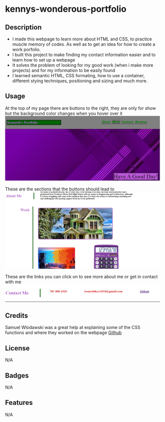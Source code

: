 # kennys-wonderous-portfolio

## Description

- I made this webpage to learn more about HTML and CSS, to practice muscle memory of codes. As well as to get an idea for how to create a work porfolio.
- I built this project to make finding my contact information easier and to learn how to set up a webpage
- It solves the problem of looking for my good work (when i make more projects) and for my information to be easily found
- I learned semantic HTML, CSS formating, how to use a container, different stying techniques, positioning and sizing and much more.

## Usage

At the top of my page there are buttons to the right, they are only for show but the background color changes when you hover over it
![alt text](assets/images/portfolio1.jpg)

These are the sections that the buttons should lead to
![alt text](assets/images/portfolio2.jpg)

These are the links you can click on to see more about me or get in contact with me
![alt text](assets/images/portfolio3.jpg)

## Credits

Samuel Wlodawski was a great help at explaining some of the CSS functions and where they worked on the webpage
[Github](https://github.com/swlodawski)

## License

N/A

## Badges

N/A

## Features

N/A
